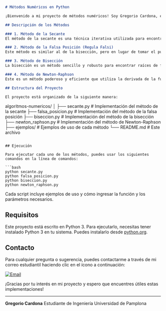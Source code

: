 
```markdown
# Métodos Numéricos en Python

¡Bienvenido a mi proyecto de métodos numéricos! Soy Gregorio Cardona, estudiante de la Universidad de Pamplona en el 7mo semestre, y este trabajo fue realizado bajo la supervisión del ingeniero Jesús Durán. Aquí encontrarás implementaciones de varios métodos numéricos fundamentales: el método de la secante, la falsa posición, la bisección y Newton-Raphson.

## Descripción de los Métodos

### 1. Método de la Secante
El método de la secante es una técnica iterativa utilizada para encontrar raíces de funciones. A diferencia de otros métodos, utiliza una secante para aproximar la raíz, lo cual puede converger más rápido en algunos casos.

### 2. Método de la Falsa Posición (Regula Falsi)
Este método es similar al de la bisección, pero en lugar de tomar el punto medio del intervalo, se utiliza la recta que une los puntos finales del intervalo para encontrar una mejor aproximación de la raíz. Es una combinación entre la precisión de la bisección y la rapidez del método de la secante.

### 3. Método de Bisección
La bisección es un método sencillo y robusto para encontrar raíces de funciones continuas. Funciona dividiendo el intervalo en dos y seleccionando el subintervalo donde cambia el signo de la función, garantizando así la convergencia hacia la raíz.

### 4. Método de Newton-Raphson
Este es un método poderoso y eficiente que utiliza la derivada de la función para encontrar sucesivas aproximaciones a la raíz. Requiere una buena estimación inicial y la función debe ser derivable.

## Estructura del Proyecto

El proyecto está organizado de la siguiente manera:

```
algoritmos-numericos/
│
├── secante.py          # Implementación del método de la secante
├── falsa_posicion.py   # Implementación del método de la falsa posición
├── biseccion.py        # Implementación del método de la bisección
├── newton_raphson.py   # Implementación del método de Newton-Raphson
├── ejemplos/           # Ejemplos de uso de cada método
└── README.md           # Este archivo
```

## Ejecución

Para ejecutar cada uno de los métodos, puedes usar los siguientes comandos en la línea de comandos:

```bash
python secante.py
python falsa_posicion.py
python biseccion.py
python newton_raphson.py
```

Cada script incluye ejemplos de uso y cómo ingresar la función y los parámetros necesarios.

## Requisitos

Este proyecto está escrito en Python 3. Para ejecutarlo, necesitas tener instalado Python 3 en tu sistema. Puedes instalarlo desde [python.org](https://www.python.org/).

## Contacto

Para cualquier pregunta o sugerencia, puedes contactarme a través de mi correo estudiantil haciendo clic en el ícono a continuación:

[![Email](https://img.icons8.com/fluency/48/000000/email.png)](mailto:jose.cardona@unipamplona.edu.co)

¡Gracias por tu interés en mi proyecto y espero que encuentres útiles estas implementaciones!

---

**Gregorio Cardona**
Estudiante de Ingeniería
Universidad de Pamplona
```
